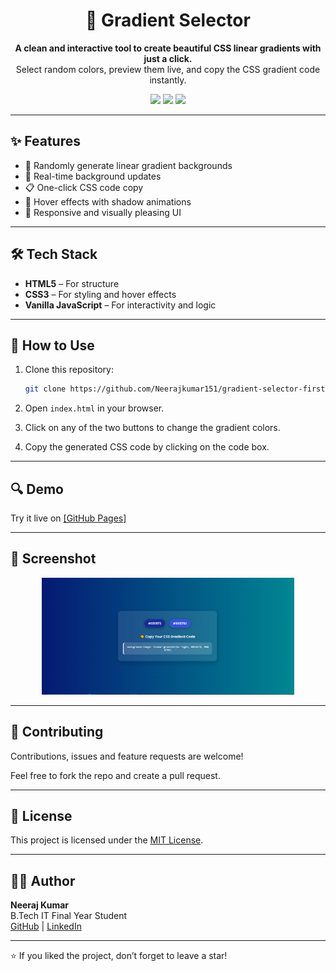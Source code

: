 <h1 align="center">🎨 Gradient Selector</h1>



<p align="center">
  <b>A clean and interactive tool to create beautiful CSS linear gradients with just a click.</b><br/>
  Select random colors, preview them live, and copy the CSS gradient code instantly.
</p>

<p align="center">
  <img src="https://img.shields.io/badge/HTML5-E34F26?style=for-the-badge&logo=html5&logoColor=white"/>
  <img src="https://img.shields.io/badge/CSS3-1572B6?style=for-the-badge&logo=css3&logoColor=white"/>
  <img src="https://img.shields.io/badge/JavaScript-F7DF1E?style=for-the-badge&logo=javascript&logoColor=black"/>
</p>

---

## ✨ Features

- 🎨 Randomly generate linear gradient backgrounds
- 🚀 Real-time background updates
- 📋 One-click CSS code copy
- 💅 Hover effects with shadow animations
- 📱 Responsive and visually pleasing UI

---

## 🛠️ Tech Stack

- **HTML5** – For structure
- **CSS3** – For styling and hover effects
- **Vanilla JavaScript** – For interactivity and logic

---

## 🧪 How to Use

1. Clone this repository:

    ```bash
    git clone https://github.com/Neerajkumar151/gradient-selector-first-js-project.git
    ```

2. Open `index.html` in your browser.

3. Click on any of the two buttons to change the gradient colors.

4. Copy the generated CSS code by clicking on the code box.

---

## 🔍 Demo



<p>Try it live on <a href="https://neerajkumar151.github.io/gradient-selector-first-js-project/gradient_selector" target="_blank">
[GitHub Pages]</a></p>


---

## 📸 Screenshot

<p align="center">
  <img src="ssss.PNG" width="80%" alt="UI Screenshot">
</p>

---

## 🤝 Contributing

Contributions, issues and feature requests are welcome!

Feel free to fork the repo and create a pull request.

---

## 📄 License

This project is licensed under the [MIT License](LICENSE).

---

## 🙋‍♂️ Author

**Neeraj Kumar**  
B.Tech IT Final Year Student  
[GitHub](https://github.com/Neerajkumar151) | [LinkedIn](https://www.linkedin.com/in/yourprofile)

---

⭐ If you liked the project, don’t forget to leave a star!
